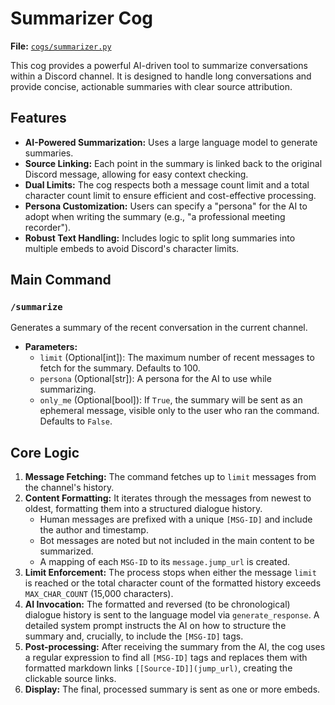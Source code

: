 # Summarizer Cog

**File:** [`cogs/summarizer.py`](cogs/summarizer.py)

This cog provides a powerful AI-driven tool to summarize conversations within a Discord channel. It is designed to handle long conversations and provide concise, actionable summaries with clear source attribution.

## Features

*   **AI-Powered Summarization:** Uses a large language model to generate summaries.
*   **Source Linking:** Each point in the summary is linked back to the original Discord message, allowing for easy context checking.
*   **Dual Limits:** The cog respects both a message count limit and a total character count limit to ensure efficient and cost-effective processing.
*   **Persona Customization:** Users can specify a "persona" for the AI to adopt when writing the summary (e.g., "a professional meeting recorder").
*   **Robust Text Handling:** Includes logic to split long summaries into multiple embeds to avoid Discord's character limits.

## Main Command

### `/summarize`

Generates a summary of the recent conversation in the current channel.

*   **Parameters:**
    *   `limit` (Optional[int]): The maximum number of recent messages to fetch for the summary. Defaults to 100.
    *   `persona` (Optional[str]): A persona for the AI to use while summarizing.
    *   `only_me` (Optional[bool]): If `True`, the summary will be sent as an ephemeral message, visible only to the user who ran the command. Defaults to `False`.

## Core Logic

1.  **Message Fetching:** The command fetches up to `limit` messages from the channel's history.
2.  **Content Formatting:** It iterates through the messages from newest to oldest, formatting them into a structured dialogue history.
    *   Human messages are prefixed with a unique `[MSG-ID]` and include the author and timestamp.
    *   Bot messages are noted but not included in the main content to be summarized.
    *   A mapping of each `MSG-ID` to its `message.jump_url` is created.
3.  **Limit Enforcement:** The process stops when either the message `limit` is reached or the total character count of the formatted history exceeds `MAX_CHAR_COUNT` (15,000 characters).
4.  **AI Invocation:** The formatted and reversed (to be chronological) dialogue history is sent to the language model via `generate_response`. A detailed system prompt instructs the AI on how to structure the summary and, crucially, to include the `[MSG-ID]` tags.
5.  **Post-processing:** After receiving the summary from the AI, the cog uses a regular expression to find all `[MSG-ID]` tags and replaces them with formatted markdown links `[[Source-ID]](jump_url)`, creating the clickable source links.
6.  **Display:** The final, processed summary is sent as one or more embeds.